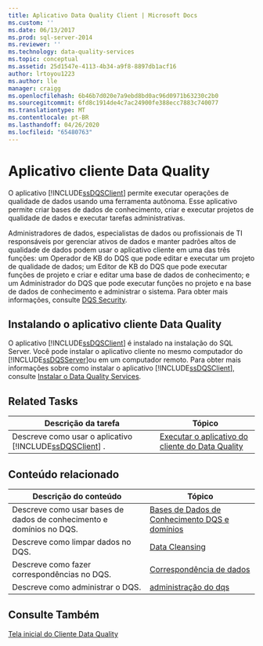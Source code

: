 ```yaml
---
title: Aplicativo Data Quality Client | Microsoft Docs
ms.custom: ''
ms.date: 06/13/2017
ms.prod: sql-server-2014
ms.reviewer: ''
ms.technology: data-quality-services
ms.topic: conceptual
ms.assetid: 25d1547e-4113-4b34-a9f8-8897db1acf16
author: lrtoyou1223
ms.author: lle
manager: craigg
ms.openlocfilehash: 6b46b7d020e7a9ebd8bd0ac96d0971b63230c2b0
ms.sourcegitcommit: 6fd8c1914de4c7ac24900fe388ecc7883c740077
ms.translationtype: MT
ms.contentlocale: pt-BR
ms.lasthandoff: 04/26/2020
ms.locfileid: "65480763"
---
```

# <a name="data-quality-client-application"></a>Aplicativo cliente Data Quality
  O aplicativo [!INCLUDE[ssDQSClient](../includes/ssdqsclient-md.md)] permite executar operações de qualidade de dados usando uma ferramenta autônoma. Esse aplicativo permite criar bases de dados de conhecimento, criar e executar projetos de qualidade de dados e executar tarefas administrativas.  
  
 Administradores de dados, especialistas de dados ou profissionais de TI responsáveis por gerenciar ativos de dados e manter padrões altos de qualidade de dados podem usar o aplicativo cliente em uma das três funções: um Operador de KB do DQS que pode editar e executar um projeto de qualidade de dados; um Editor de KB do DQS que pode executar funções de projeto e criar e editar uma base de dados de conhecimento; e um Administrador do DQS que pode executar funções no projeto e na base de dados de conhecimento e administrar o sistema. Para obter mais informações, consulte [DQS Security](../../2014/data-quality-services/dqs-security.md).  
  
## <a name="installing-the-data-quality-client-application"></a>Instalando o aplicativo cliente Data Quality  
 O aplicativo [!INCLUDE[ssDQSClient](../includes/ssdqsclient-md.md)] é instalado na instalação do SQL Server. Você pode instalar o aplicativo cliente no mesmo computador do [!INCLUDE[ssDQSServer](../includes/ssdqsserver-md.md)]ou em um computador remoto. Para obter mais informações sobre como instalar o aplicativo [!INCLUDE[ssDQSClient](../includes/ssdqsclient-md.md)], consulte [Instalar o Data Quality Services](install-windows/install-data-quality-services.md).  
  
## <a name="related-tasks"></a>Related Tasks  
  
|Descrição da tarefa|Tópico|  
|----------------------|-----------|  
|Descreve como usar o aplicativo [!INCLUDE[ssDQSClient](../includes/ssdqsclient-md.md)] .|[Executar o aplicativo do cliente do Data Quality](../../2014/data-quality-services/run-the-data-quality-client-application.md)|  
  
## <a name="related-content"></a>Conteúdo relacionado  
  
|Descrição do conteúdo|Tópico|  
|-------------------------|-----------|  
|Descreve como usar bases de dados de conhecimento e domínios no DQS.|[Bases de Dados de Conhecimento DQS e domínios](../../2014/data-quality-services/dqs-knowledge-bases-and-domains.md)|  
|Descreve como limpar dados no DQS.|[Data Cleansing](../../2014/data-quality-services/data-cleansing.md)|  
|Descreve como fazer correspondências no DQS.|[Correspondência de dados](../../2014/data-quality-services/data-matching.md)|  
|Descreve como administrar o DQS.|[administração do dqs](../../2014/data-quality-services/dqs-administration.md)|  
  
## <a name="see-also"></a>Consulte Também  
 [Tela inicial do Cliente Data Quality](../../2014/data-quality-services/data-quality-client-home-screen.md)  
  
  
